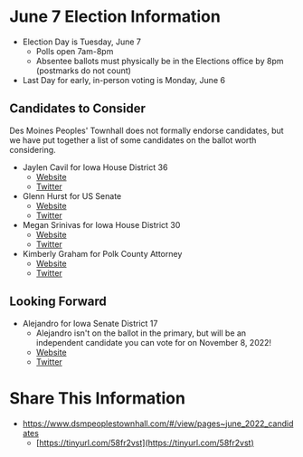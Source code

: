 # June 7 Election Information

- Election Day is Tuesday, June 7
    - Polls open 7am-8pm
    - Absentee ballots must physically be in the Elections office by 8pm (postmarks do not count)
- Last Day for early, in-person voting is Monday, June 6

## Candidates to Consider

Des Moines Peoples' Townhall does not formally endorse candidates, but we have put together a list of some candidates on the ballot worth considering.

- Jaylen Cavil for Iowa House District 36
    - [Website](https://www.jaylencavil.com/)
    - [Twitter](https://twitter.com/jaylencavil)
- Glenn Hurst for US Senate
    - [Website](https://hurstforiowa.com/)
    - [Twitter](https://twitter.com/DrGlennHurst)
- Megan Srinivas for Iowa House District 30
    - [Website](https://www.megan4iowa.com/)
    - [Twitter](https://twitter.com/YourlocalIDdoc)
- Kimberly Graham for Polk County Attorney
    - [Website](https://www.kimberlyforiowa.com/)
    - [Twitter](https://twitter.com/KimberlyforIowa)

## Looking Forward

- Alejandro for Iowa Senate District 17
    - Alejandro isn't on the ballot in the primary, but will be an independent candidate you can vote for on November 8, 2022!
    - [Website](https://www.ale4iowa.com/)
    - [Twitter](https://twitter.com/ale4iowa)
    
 # Share This Information
 
- https://www.dsmpeoplestownhall.com/#/view/pages~june_2022_candidates
    - [https://tinyurl.com/58fr2vst](https://tinyurl.com/58fr2vst)
